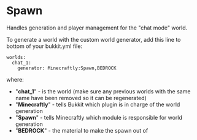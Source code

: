 Spawn
=====

Handles generation and player management for the "chat mode" world.

To generate a world with the custom world generator, add this line to bottom of your bukkit.yml file:

```
worlds:
  chat_1:
    generator: Minecraftly:Spawn,BEDROCK
```

where:

* "**chat_1**" - is the world (make sure any previous worlds with the same name have been removed so it can be regenerated)
* "**Minecraftly**" - tells Bukkit which plugin is in charge of the world generation
* "**Spawn**" - tells Minecraftly which module is responsible for world generation
* "**BEDROCK**" - the material to make the spawn out of